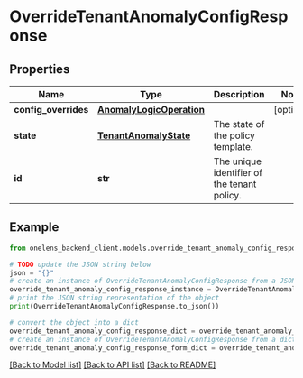 # OverrideTenantAnomalyConfigResponse


## Properties

Name | Type | Description | Notes
------------ | ------------- | ------------- | -------------
**config_overrides** | [**AnomalyLogicOperation**](AnomalyLogicOperation.md) |  | [optional] 
**state** | [**TenantAnomalyState**](TenantAnomalyState.md) | The state of the policy template. | 
**id** | **str** | The unique identifier of the tenant policy. | 

## Example

```python
from onelens_backend_client.models.override_tenant_anomaly_config_response import OverrideTenantAnomalyConfigResponse

# TODO update the JSON string below
json = "{}"
# create an instance of OverrideTenantAnomalyConfigResponse from a JSON string
override_tenant_anomaly_config_response_instance = OverrideTenantAnomalyConfigResponse.from_json(json)
# print the JSON string representation of the object
print(OverrideTenantAnomalyConfigResponse.to_json())

# convert the object into a dict
override_tenant_anomaly_config_response_dict = override_tenant_anomaly_config_response_instance.to_dict()
# create an instance of OverrideTenantAnomalyConfigResponse from a dict
override_tenant_anomaly_config_response_form_dict = override_tenant_anomaly_config_response.from_dict(override_tenant_anomaly_config_response_dict)
```
[[Back to Model list]](../README.md#documentation-for-models) [[Back to API list]](../README.md#documentation-for-api-endpoints) [[Back to README]](../README.md)


